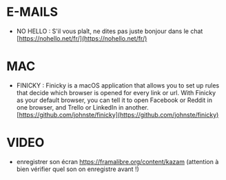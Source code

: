 # E-MAILS

- NO HELLO : S'il vous plaît, ne dites pas juste bonjour dans le chat   [https://nohello.net/fr/](https://nohello.net/fr/)


# MAC
- FINICKY : Finicky is a macOS application that allows you to set up rules that decide which browser is opened for every link or url. With Finicky as your default browser, you can tell it to open Facebook or Reddit in one browser, and Trello or LinkedIn in another.
[https://github.com/johnste/finicky](https://github.com/johnste/finicky)


# VIDEO
- enregistrer son écran https://framalibre.org/content/kazam (attention à bien vérifier quel son on enregistre avant !)
